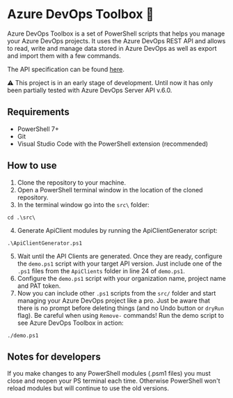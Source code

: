 # Azure DevOps Toolbox 🧰

Azure DevOps Toolbox is a set of PowerShell scripts that helps you manage your Azure DevOps projects. It uses the Azure DevOps REST API and allows to read, write and manage data stored in Azure DevOps as well as export and import them with a few commands.

The API specification can be found [here](https://github.com/MicrosoftDocs/vsts-rest-api-specs).

⚠ This project is in an early stage of development. Until now it has only been partially tested with Azure DevOps Server API v.6.0.

## Requirements

- PowerShell 7+
- Git
- Visual Studio Code with the PowerShell extension (recommended)

## How to use

1. Clone the repository to your machine.
2. Open a PowerShell terminal window in the location of the cloned repository.
3. In the terminal window go into the `src\` folder:

`cd .\src\`

4. Generate ApiClient modules by running the ApiClientGenerator script:

`.\ApiClientGenerator.ps1`

5. Wait until the API Clients are generated. Once they are ready, configure the `demo.ps1` script with your target API version. Just include one of the `.ps1` files from the `ApiClients` folder in line 24 of `demo.ps1`.
6. Configure the `demo.ps1` script with your organization name, project name and PAT token.
7. Now you can include other `.ps1` scripts from the `src/` folder and start managing your Azure DevOps project like a pro. Just be aware that there is no prompt before deleting things (and no Undo button or `dryRun` flag). Be careful when using `Remove-` commands! Run the demo script to see Azure DevOps Toolbox in action:

`./demo.ps1`

## Notes for developers

If you make changes to any PowerShell modules (.psm1 files) you must close and reopen your PS terminal each time. Otherwise PowerShell won't reload modules but will continue to use the old versions.
